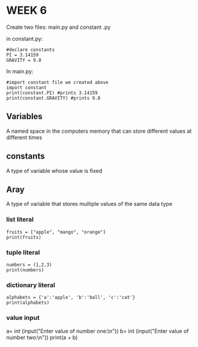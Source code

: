 # WEEK 6
 
Create two files: main.py and constant .py

in constant.py:
```
#declare constants
PI = 3.14159
GRAVITY = 9.8
```

In main.py:
```
#import constant file we created above
import constant
print(constant.PI) #prints 3.14159
print(constant.GRAVITY) #prints 9.8
```

## Variables
A named space in the computers memory that can store different values at different times

## constants
A type of variable whose value is fixed

## Aray 
A type of variable that stores multiple values of the same data type


### list literal
```
fruits = ["apple", "mango", "orange"]
print(fruits)
```

### tuple literal
```
numbers = (1,2,3)
print(numbers)
```
### dictionary literal
```
alphabets = {'a':'apple', 'b':'ball', 'c':'cat'}
print(alphabets)
```

### value input
a= int (input("Enter value of number one:\n"))
b= int (input("Enter value of number two:\n"))
print(a + b)

```
